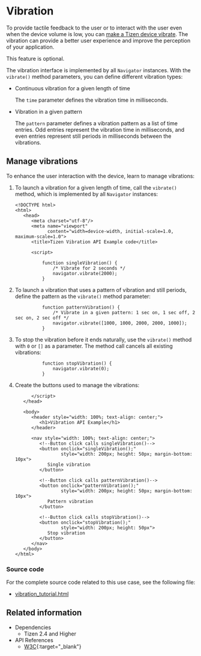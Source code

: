 # Vibration

To provide tactile feedback to the user or to interact with the user even when the device volume is low, you can [make a Tizen device vibrate](#manage-vibrations). The vibration can provide a better user experience and improve the perception of your application.

This feature is optional.

The vibration interface is implemented by all `Navigator` instances. With the `vibrate()` method parameters, you can define different vibration types:

- Continuous vibration for a given length of time

  The `time` parameter defines the vibration time in milliseconds.

- Vibration in a given pattern

  The `pattern` parameter defines a vibration pattern as a list of time entries. Odd entries represent the vibration time in milliseconds, and even entries represent still periods in milliseconds between the vibrations.

## Manage vibrations

To enhance the user interaction with the device, learn to manage vibrations:

1. To launch a vibration for a given length of time, call the `vibrate()` method, which is implemented by all `Navigator` instances:

   ```
   <!DOCTYPE html>
   <html>
      <head>
         <meta charset="utf-8"/>
         <meta name="viewport"
               content="width=device-width, initial-scale=1.0, maximum-scale=1.0">
         <title>Tizen Vibration API Example code</title>

         <script>
   ```
   ```
             function singleVibration() {
                 /* Vibrate for 2 seconds */
                 navigator.vibrate(2000);
             }
   ```

2. To launch a vibration that uses a pattern of vibration and still periods, define the pattern as the `vibrate()` method parameter:

   ```
             function patternVibration() {
                 /* Vibrate in a given pattern: 1 sec on, 1 sec off, 2 sec on, 2 sec off */
                 navigator.vibrate([1000, 1000, 2000, 2000, 1000]);
             }
   ```

3. To stop the vibration before it ends naturally, use the `vibrate()` method with `0` or `[]` as a parameter. The method call cancels all existing vibrations:

   ```
             function stopVibration() {
                 navigator.vibrate(0);
             }
   ```

4. Create the buttons used to manage the vibrations:

   ```
         </script>
      </head>

      <body>
         <header style="width: 100%; text-align: center;">
            <h1>Vibration API Example</h1>
         </header>

         <nav style="width: 100%; text-align: center;">
            <!--Button click calls singleVibration()-->
            <button onclick="singleVibration();"
                    style="width: 200px; height: 50px; margin-bottom: 10px">
               Single vibration
            </button>

            <!--Button click calls patternVibration()-->
            <button onclick="patternVibration();"
                    style="width: 200px; height: 50px; margin-bottom: 10px">
               Pattern vibration
            </button>

            <!--Button click calls stopVibration()-->
            <button onclick="stopVibration();"
                    style="width: 200px; height: 50px">
               Stop vibration
            </button>
         </nav>
      </body>
   </html>
   ```

### Source code

For the complete source code related to this use case, see the following file:

- [vibration_tutorial.html](http://download.tizen.org/misc/examples/w3c_html5/device/vibration_api)

## Related information
* Dependencies
  - Tizen 2.4 and Higher
* API References
  - [W3C](https://www.w3.org/TR/vibration/){:target="_blank"}

